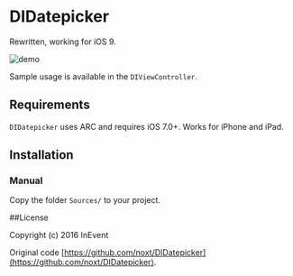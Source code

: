 DIDatepicker
============

Rewritten, working for iOS 9.

![demo](screenshots/screenshot.png)

Sample usage is available in the `DIViewController`.

## Requirements

`DIDatepicker` uses ARC and requires iOS 7.0+. Works for iPhone and iPad.

## Installation

### Manual

Copy the folder `Sources/` to your project.


##License

Copyright (c) 2016 InEvent

Original code [https://github.com/noxt/DIDatepicker](https://github.com/noxt/DIDatepicker).